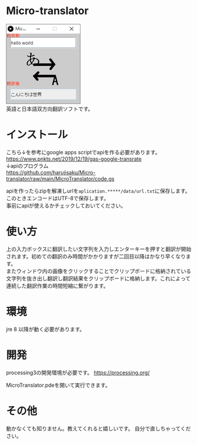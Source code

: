 # Micro-translator
 ![picture](https://raw.githubusercontent.com/harujisaku/readme-image/master/20201109193754.png)  
 英語と日本語双方向翻訳ソフトです。
# インストール 
 こちら↓を参考にgoogle apps scriptでapiを作る必要があります。  
https://www.pnkts.net/2019/12/19/gas-google-transrate  
↓apiのプログラム  
https://github.com/harujisaku/Micro-translator/raw/main/MicroTranslator/code.gs  
  
apiを作ったらzipを解凍しurlを``aplication.*****/data/url.txt``に保存します。このときエンコードはUTF-8で保存します。  
事前にapiが使えるかチェックしておいてください。

# 使い方
上の入力ボックスに翻訳したい文字列を入力しエンターキーを押すと翻訳が開始されます。初めての翻訳のみ時間がかかりますが二回目以降はかなり早くなります。  
またウィンドウ内の画像をクリックすることでクリップボードに格納されている文字列を抜き出し翻訳し翻訳結果をクリップボードに格納します。これによって連続した翻訳作業の時間短縮に繋がります。  

# 環境
jre 8 以降が動く必要があります。

# 開発
processing3の開発環境が必要です。
https://processing.org/

MicroTranslator.pdeを開いて実行できます。

# その他

動かなくても知りません。教えてくれると嬉しいです。
自分で直しちゃってください。
